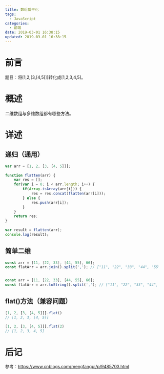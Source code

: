 ```yaml
---
title: 数组扁平化
tags:
  - JavaScript
categories:
  - 前端
date: 2019-03-01 16:38:15
updated: 2019-03-01 16:38:15
---
```

# 前言
题目：将[1,2,[3,[4,5]]]转化成[1,2,3,4,5]。
# 概述
二维数组与多维数组都有哪些方法。
<!-- more -->
# 详述
## 递归（通用）
```js
var arr = [1, 2, [3, [4, 5]]];
 
function flatten(arr) {
	var res = [];
	for(var i = 0; i < arr.length; i++) {
		if(Array.isArray(arr[i])) {
			res = res.concat(flatten(arr[i]));
		} else {
			res.push(arr[i]);
		}
	}
	return res;
}
 
var result = flatten(arr);
console.log(result);
```
## 简单二维
```js
const arr = [11, [22, 33], [44, 55], 66];
const flatArr = arr.join().split(','); // ["11", "22", "33", "44", "55", "66"]


const arr = [11, [22, 33], [44, 55], 66];
const flatArr = arr.toString().split(','); // ["11", "22", "33", "44", "55", "66"]
```
## flat()方法（兼容问题）
```js
[1, 2, [3, [4, 5]]].flat()
// [1, 2, 3, [4, 5]]

[1, 2, [3, [4, 5]]].flat(2)
// [1, 2, 3, 4, 5]
```
# 后记
参考：https://www.cnblogs.com/mengfangui/p/9485703.html